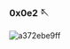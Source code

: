 ### 0x0e2 🪡


![a372ebe9ff](https://github.com/shidktbw/shidktbw/assets/112849918/db213525-d759-49f9-aa8d-f47e1a831019)
